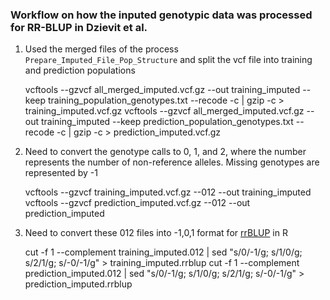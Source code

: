 ### Workflow on how the inputed genotypic data was processed for RR-BLUP in Dzievit et al.

1) Used the merged files of the process ```Prepare_Imputed_File_Pop_Structure``` and split the vcf file into training and prediction populations

	vcftools --gzvcf all_merged_imputed.vcf.gz --out training_imputed --keep training_population_genotypes.txt --recode -c | gzip -c > training_imputed.vcf.gz
	vcftools --gzvcf all_merged_imputed.vcf.gz --out training_imputed --keep prediction_population_genotypes.txt --recode -c | gzip -c > prediction_imputed.vcf.gz

2) Need to convert the genotype calls to 0, 1, and 2, where the number represents the number of non-reference alleles. Missing genotypes are represented by -1
	
	vcftools --gzvcf training_imputed.vcf.gz --012 --out training_imputed
	vcftools --gzvcf prediction_imputed.vcf.gz --012 --out prediction_imputed

3) Need to convert these 012 files into -1,0,1 format for [rrBLUP](https://cran.r-project.org/web/packages/rrBLUP/rrBLUP.pdf) in R
	
	cut -f 1 --complement training_imputed.012 | sed  "s/0/-1/g; s/1/0/g; s/2/1/g; s/-0/-1/g" > training_imputed.rrblup
	cut -f 1 --complement prediction_imputed.012 | sed  "s/0/-1/g; s/1/0/g; s/2/1/g; s/-0/-1/g" > prediction_imputed.rrblup



	